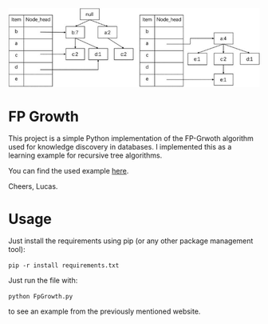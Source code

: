 ![Banner](images/banner.jpg)
# FP Growth
This project is a simple Python implementation of the FP-Grwoth algorithm used for knowledge discovery in 
databases. I implemented this as a learning example for recursive tree algorithms.

You can find the used example [here](https://www.mygreatlearning.com/blog/understanding-fp-growth-algorithm/).

Cheers, Lucas.

# Usage
Just install the requirements using pip (or any other package management tool):

`pip -r install requirements.txt`

Just run the file with:

`python FpGrowth.py`

to see an example from the previously mentioned website.
